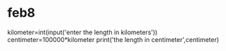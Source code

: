 # feb8
kilometer=int(input('enter the length in kilometers'))
centimeter=100000*kilometer
print('the length in centimeter',centimeter)

